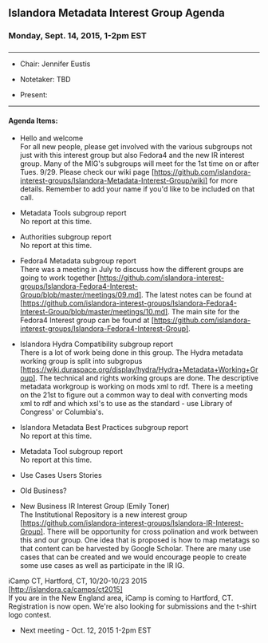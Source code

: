 ## Islandora Metadata Interest Group Agenda
### Monday, Sept. 14, 2015, 1-2pm EST
### 
---
* Chair: Jennifer Eustis
* Notetaker:  TBD

* Present: 
---

#### Agenda Items:
* Hello and welcome  
For all new people, please get involved with the various subgroups not just with this interest group but also Fedora4 and the new IR interest group. Many of the MIG's subgroups will meet for the 1st time on or after Tues. 9/29. Please check our wiki page [https://github.com/islandora-interest-groups/Islandora-Metadata-Interest-Group/wiki] for more details. Remember to add your name if you'd like to be included on that call.

* Metadata Tools subgroup report  
No report at this time.

* Authorities subgroup report  
No report at this time.

* Fedora4 Metadata subgroup report  
There was a meeting in July to discuss how the different groups are going to work together [https://github.com/islandora-interest-groups/Islandora-Fedora4-Interest-Group/blob/master/meetings/09.md]. The latest notes can be found at [https://github.com/islandora-interest-groups/Islandora-Fedora4-Interest-Group/blob/master/meetings/10.md]. The main site for the Fedora4 Interest group can be found at [https://github.com/islandora-interest-groups/Islandora-Fedora4-Interest-Group].

* Islandora Hydra Compatibility subgroup report  
There is a lot of work being done in this group. The Hydra metadata working group is split into subgropus [https://wiki.duraspace.org/display/hydra/Hydra+Metadata+Working+Group]. The technical and rights working groups are done. The descriptive metadata workgroup is working on mods xml to rdf. There is a meeting on the 21st to figure out a common way to deal with converting mods xml to rdf and which xsl's to use as the standard - use Library of Congress' or Columbia's. 

* Islandora Metadata Best Practices subgroup report  
No report at this time.

* Metadata Tool subgroup report  
No report at this time. 

* Use Cases Users Stories
* Old Business?
* New Business
IR Interest Group (Emily Toner)  
The Institutional Repository is a new interest group [https://github.com/islandora-interest-groups/Islandora-IR-Interest-Group]. There will be opportunity for cross polination and work between this and our group. One idea that is proposed is how to map metatags so that content can be harvested by Google Scholar. There are many use cases that can be created and we would encourage people to create some use cases as well as participate in the IR IG.

iCamp CT, Hartford, CT, 10/20-10/23 2015 [http://islandora.ca/camps/ct2015]  
If you are in the New England area, iCamp is coming to Hartford, CT. Registration is now open. We're also looking for submissions and the t-shirt logo contest.
* Next meeting - Oct. 12, 2015 1-2pm EST
